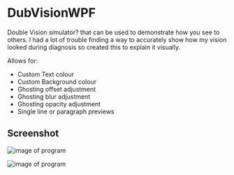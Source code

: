 # DubVisionWPF
Double Vision simulator? that can be used to demonstrate how you see to others. I had a lot of trouble finding a way to accurately show how my vision looked during diagnosis so created this to explain it visually.

Allows for:
- Custom Text colour
- Custom Background colour
- Ghosting offset adjustment
- Ghosting blur adjustment
- Ghosting opacity adjustment
- Single line or paragraph previews

## Screenshot
![image of program](https://i.imgur.com/j1ZSeqd.png)

![image of program](https://i.imgur.com/eTyWChv.png)

